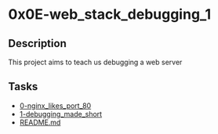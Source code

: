# 0x0E-web_stack_debugging_1


## Description
This project aims to teach us debugging a web server


## Tasks
* [0-nginx_likes_port_80](0-nginx_likes_port_80)
* [1-debugging_made_short](1-debugging_made_short)
* [README.md](README.md)
